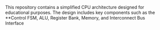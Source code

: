 This repository contains a simplified CPU architecture designed for educational purposes. The design includes key components such as the **Control FSM, ALU, Register Bank, Memory, and Interconnect Bus Interface
